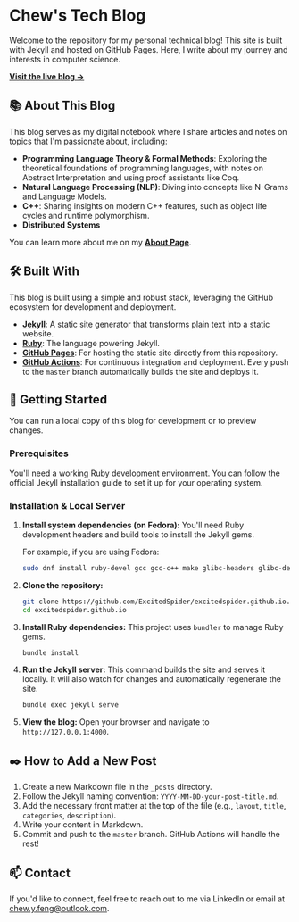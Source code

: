 # Chew's Tech Blog

Welcome to the repository for my personal technical blog! This site is built with Jekyll and hosted on GitHub Pages. Here, I write about my journey and interests in computer science.

**[Visit the live blog &rarr;](https://excitedspider.github.io/)**

## 📚 About This Blog

This blog serves as my digital notebook where I share articles and notes on topics that I'm passionate about, including:

- **Programming Language Theory & Formal Methods**: Exploring the theoretical foundations of programming languages, with notes on Abstract Interpretation and using proof assistants like Coq.
- **Natural Language Processing (NLP)**: Diving into concepts like N-Grams and Language Models.
- **C++**: Sharing insights on modern C++ features, such as object life cycles and runtime polymorphism.
- **Distributed Systems**

You can learn more about me on my **[About Page](httpss://excitedspider.github.io/about/)**.

## 🛠️ Built With

This blog is built using a simple and robust stack, leveraging the GitHub ecosystem for development and deployment.

- **[Jekyll](https://jekyllrb.com/)**: A static site generator that transforms plain text into a static website.
- **[Ruby](https://www.ruby-lang.org/en/)**: The language powering Jekyll.
- **[GitHub Pages](https://pages.github.com/)**: For hosting the static site directly from this repository.
- **[GitHub Actions](https://github.com/features/actions)**: For continuous integration and deployment. Every push to the `master` branch automatically builds the site and deploys it.

## 🚀 Getting Started

You can run a local copy of this blog for development or to preview changes.

### Prerequisites

You'll need a working Ruby development environment. You can follow the official Jekyll installation guide to set it up for your operating system.

### Installation & Local Server

1.  **Install system dependencies (on Fedora):**
    You'll need Ruby development headers and build tools to install the Jekyll gems.
    
    For example, if you are using Fedora:
    ```bash
    sudo dnf install ruby-devel gcc gcc-c++ make glibc-headers glibc-devel
    ```

2.  **Clone the repository:**
    ```bash
    git clone https://github.com/ExcitedSpider/excitedspider.github.io.git
    cd excitedspider.github.io
    ```

3.  **Install Ruby dependencies:**
    This project uses `bundler` to manage Ruby gems.
    ```bash
    bundle install
    ```

4.  **Run the Jekyll server:**
    This command builds the site and serves it locally. It will also watch for changes and automatically regenerate the site.
    ```bash
    bundle exec jekyll serve
    ```

5.  **View the blog:**
    Open your browser and navigate to `http://127.0.0.1:4000`.

## ✒️ How to Add a New Post

1.  Create a new Markdown file in the `_posts` directory.
2.  Follow the Jekyll naming convention: `YYYY-MM-DD-your-post-title.md`.
3.  Add the necessary front matter at the top of the file (e.g., `layout`, `title`, `categories`, `description`).
4.  Write your content in Markdown.
5.  Commit and push to the `master` branch. GitHub Actions will handle the rest!

## 📫 Contact

If you'd like to connect, feel free to reach out to me via LinkedIn or email at <chew.y.feng@outlook.com>.
